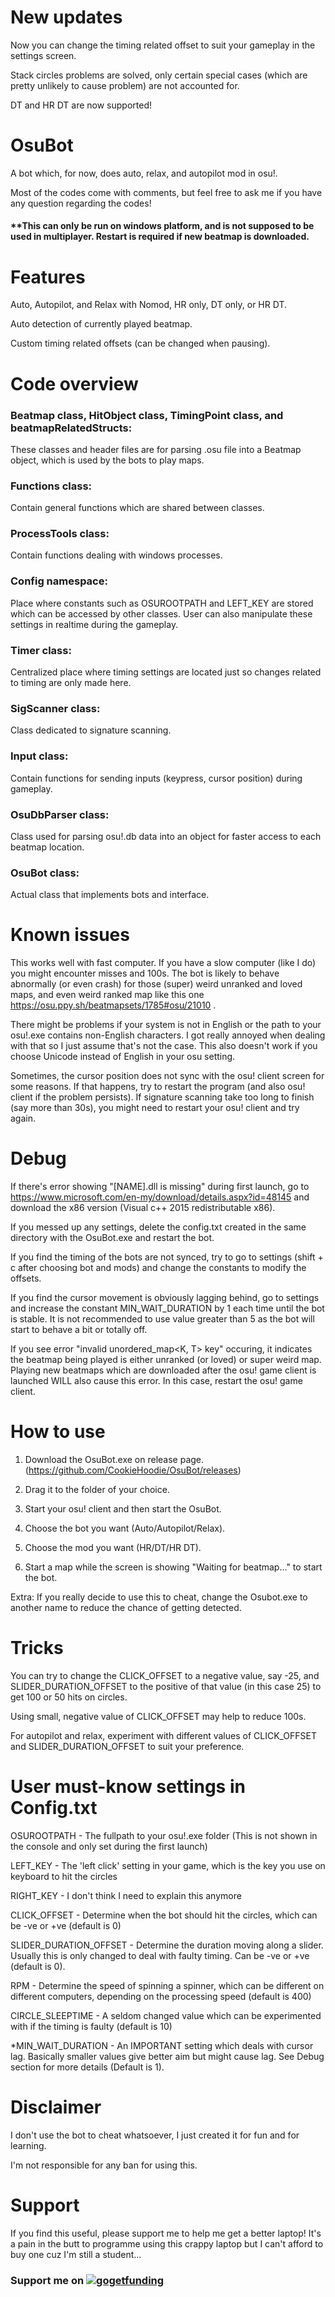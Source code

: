 # New updates
Now you can change the timing related offset to suit your gameplay in the settings screen.

Stack circles problems are solved, only certain special cases (which are pretty unlikely to cause problem) are not accounted for.

DT and HR DT are now supported!


# OsuBot
A bot which, for now, does auto, relax, and autopilot mod in osu!. 

Most of the codes come with comments, but feel free to ask me if you have any question regarding the codes!

#### **This can only be run on windows platform, and is not supposed to be used in multiplayer. Restart is required if new beatmap is downloaded. 


# Features
Auto, Autopilot, and Relax with Nomod, HR only, DT only, or HR DT.

Auto detection of currently played beatmap.

Custom timing related offsets (can be changed when pausing).


# Code overview
### Beatmap class, HitObject class, TimingPoint class, and beatmapRelatedStructs:
These classes and header files are for parsing .osu file into a Beatmap object, which is used by the bots to play maps.

### Functions class:
Contain general functions which are shared between classes.

### ProcessTools class:
Contain functions dealing with windows processes.

### Config namespace:
Place where constants such as OSUROOTPATH and LEFT_KEY are stored which can be accessed by other classes. User can also manipulate these settings in realtime during the gameplay.

### Timer class:
Centralized place where timing settings are located just so changes related to timing are only made here.

### SigScanner class:
Class dedicated to signature scanning.

### Input class:
Contain functions for sending inputs (keypress, cursor position) during gameplay.

### OsuDbParser class:
Class used for parsing osu!.db data into an object for faster access to each beatmap location.

### OsuBot class:
Actual class that implements bots and interface.


# Known issues
This works well with fast computer. If you have a slow computer (like I do) you might encounter misses and 100s. 
The bot is likely to behave abnormally (or even crash) for those (super) weird unranked and loved maps, and even weird ranked map like this one https://osu.ppy.sh/beatmapsets/1785#osu/21010 .

There might be problems if your system is not in English or the path to your osu!.exe contains non-English characters. I got really annoyed when dealing with that so I just assume that's not the case. This also doesn't work if you choose Unicode instead of English in your osu setting.

Sometimes, the cursor position does not sync with the osu! client screen for some reasons. If that happens, try to restart the program (and also osu! client if the problem persists).
If signature scanning take too long to finish (say more than 30s), you might need to restart your osu! client and try again.


# Debug
If there's error showing "[NAME].dll is missing" during first launch, go to https://www.microsoft.com/en-my/download/details.aspx?id=48145 and download the x86 version (Visual c++ 2015 redistributable x86).

If you messed up any settings, delete the config.txt created in the same directory with the OsuBot.exe and restart the bot. 

If you find the timing of the bots are not synced, try to go to settings (shift + c after choosing bot and mods) and change the constants to modify the offsets.

If you find the cursor movement is obviously lagging behind, go to settings and increase the constant MIN_WAIT_DURATION by 1 each time until the bot is stable. It is not recommended to use value greater than 5 as the bot will start to behave a bit or totally off.

If you see error "invalid unordered_map<K, T> key" occuring, it indicates the beatmap being played is either unranked (or loved) or super weird map. Playing new beatmaps which are downloaded after the osu! game client is launched WILL also cause this error. In this case, restart the osu! game client.


# How to use
1) Download the OsuBot.exe on release page. (https://github.com/CookieHoodie/OsuBot/releases)

2) Drag it to the folder of your choice.

3) Start your osu! client and then start the OsuBot.

4) Choose the bot you want (Auto/Autopilot/Relax).

5) Choose the mod you want (HR/DT/HR DT).

6) Start a map while the screen is showing "Waiting for beatmap..." to start the bot.

Extra: If you really decide to use this to cheat, change the Osubot.exe to another name to reduce the chance of getting detected.


# Tricks
You can try to change the CLICK_OFFSET to a negative value, say -25, and SLIDER_DURATION_OFFSET to the positive of that value (in this case 25) to get 100 or 50 hits on circles.

Using small, negative value of CLICK_OFFSET may help to reduce 100s.

For autopilot and relax, experiment with different values of CLICK_OFFSET and SLIDER_DURATION_OFFSET to suit your preference.


# User must-know settings in Config.txt
OSUROOTPATH - The fullpath to your osu!.exe folder (This is not shown in the console and only set during the first launch)

LEFT_KEY - The 'left click' setting in your game, which is the key you use on keyboard to hit the circles

RIGHT_KEY - I don't think I need to explain this anymore

CLICK_OFFSET - Determine when the bot should hit the circles, which can be -ve or +ve (default is 0)

SLIDER_DURATION_OFFSET - Determine the duration moving along a slider. Usually this is only changed to deal with faulty timing. Can be -ve or +ve (default is 0).

RPM - Determine the speed of spinning a spinner, which can be different on different computers, depending on the processing speed (default is 400)

CIRCLE_SLEEPTIME - A seldom changed value which can be experimented with if the timing is faulty (default is 10)

*MIN_WAIT_DURATION - An IMPORTANT setting which deals with cursor lag. Basically smaller values give better aim but might cause lag. See Debug section for more details (Default is 1).


# Disclaimer
I don't use the bot to cheat whatsoever, I just created it for fun and for learning.

I'm not responsible for any ban for using this.


# Support
If you find this useful, please support me to help me get a better laptop! It's a pain in the butt to programme using this crappy laptop but I can't afford to buy one cuz I'm still a student...

### Support me on [![gogetfunding](https://gogetfunding.com/wp-content/themes/ggf/images/logo.png)](https://goget.fund/2KVjFNw)
